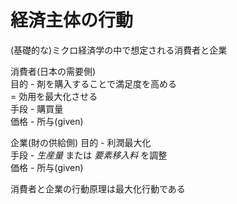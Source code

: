 # 経済主体の行動
(基礎的な)ミクロ経済学の中で想定される消費者と企業

消費者(日本の需要側)  
	目的 - 剤を購入することで満足度を高める  
		= 効用を最大化させる  
	手段 - 購買量  
	価格 - 所与(given)  
	
企業(財の供給側)
	目的 - 利潤最大化  
	手段 - _生産量_ または _要素移入料_ を調整  
	価格 - 所与(given)
	
消費者と企業の行動原理は最大化行動である
	
